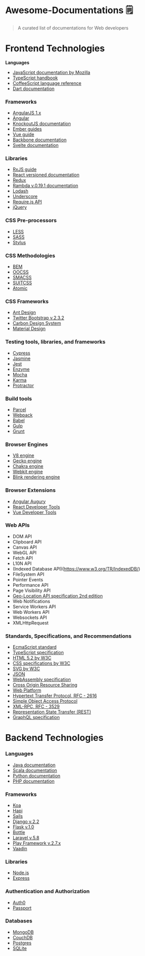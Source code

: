 # Awesome-Documentations 🗒️
> A curated list of documentations for Web developers

# Frontend Technologies

**Languages**
- [JavaScript documentation by Mozilla](https://developer.mozilla.org/en-US/docs/Web/JavaScript)
- [TypeScript handbook](https://www.typescriptlang.org/docs/handbook/basic-types.html)
- [CoffeeScript language reference](https://coffeescript.org/#language)
- [Dart documentation](https://dart.dev/guides)

### Frameworks

- [AngularJS 1.x](https://docs.angularjs.org/guide)
- [Angular](https://angular.io/docs)
- [KnockoutJS documentation](https://knockoutjs.com/documentation/introduction.html)
- [Ember guides](https://guides.emberjs.com/release/)
- [Vue guide](https://vuejs.org/v2/guide/)
- [Backbone documentation](https://backbonejs.org)
- [Svelte documentation](https://svelte.dev/docs)

### Libraries

- [RxJS guide](https://rxjs.dev/guide/overview)
- [React versioned documentation](https://reactjs.org/versions)
- [Redux](https://redux.js.org/introduction/getting-started)
- [Rambda v.0.19.1 documentation](https://ramdajs.com/0.19.1/docs/)
- [Lodash](https://lodash.com/docs/)
- [Underscore](https://underscorejs.org)
- [Require.js API](https://requirejs.org/docs/api.html)
- [jQuery](https://api.jquery.com)

### CSS Pre-processors

- [LESS](http://lesscss.org)
- [SASS](https://sass-lang.com/documentation/file.SASS_REFERENCE.html)
- [Stylus](http://stylus-lang.com/)

### CSS Methodologies

- [BEM](http://getbem.com/introduction/)
- [OOCSS](http://oocss.org/)
- [SMACSS](http://smacss.com/)
- [SUITCSS](http://suitcss.github.io/)
- [Atomic](https://github.com/nemophrost/atomic-css)

### CSS Frameworks

- [Ant Design](https://ant.design/docs/spec/introduce)
- [Twitter Bootstrap v.2.3.2](https://getbootstrap.com/2.3.2/getting-started.html)
- [Carbon Design System](https://www.carbondesignsystem.com)
- [Material Design](https://material.io/design/)

### Testing tools, libraries, and frameworks

- [Cypress](docs.cypress.io/guides/)
- [Jasmine](https://jasmine.github.io)
- [Jest](https://jestjs.io/docs/en/getting-started)
- [Enzyme](https://airbnb.io/enzyme/docs/api/)
- [Mocha](https://mochajs.org/api/mocha.js.html)
- [Karma](https://karma-runner.github.io/4.0/intro/how-it-works.html)
- [Protractor](https://www.protractortest.org/#/api)

### Build tools

- [Parcel](https://parceljs.org/getting_started.html)
- [Webpack](https://webpack.js.org/concepts)
- [Babel](https://babeljs.io/docs/en/)
- [Gulp](https://gulpjs.com/docs/en/getting-started/quick-start)
- [Grunt](https://gruntjs.com/getting-started)

### Browser Engines

- [V8 engine](https://v8.dev/docs)
- [Gecko engine](https://wiki.mozilla.org/Gecko:Home_Page)
- [Chakra engine](https://github.com/Microsoft/ChakraCore/wiki/JavaScript-Runtime-(JSRT)-Overview)
- [Webkit engine](https://webkit.org/status/)
- [Blink rendering engine](https://www.chromium.org/blink)

### Browser Extensions

- [Angular Augury](https://augury.rangle.io/pages/guides/index.html)
- [React Developer Tools](https://github.com/facebook/react-devtools)
- [Vue Developer Tools](https://github.com/vuejs/vue-devtools)

### Web APIs

- DOM API
- Clipboard API
- Canvas API
- WebGL API
- Fetch API
- L10N API
- (Indexed Database API)(https://www.w3.org/TR/IndexedDB/)
- FileSystem API
- Pointer Events
- Performance API
- Page Visibility API
- [Geo-Location API specification 2nd edition](https://www.w3.org/TR/2016/REC-geolocation-API-20161108/)
- Web Notifications
- Service Workers API
- Web Workers API
- Websockets API
- XMLHttpRequest

### Standards, Specifications, and Recommendations

- [EcmaScript standard](https://www.ecma-international.org/publications/standards/Ecma-262.htm)
- [TypeScript specification](https://github.com/Microsoft/TypeScript/blob/master/doc/spec.md)
- [HTML 5.2 by W3C](https://www.w3.org/TR/2017/REC-html52-20171214/)
- [CSS specifications by W3C](https://www.w3.org/Style/CSS/specs.en.html)
- [SVG by W3C](https://www.w3.org/TR/SVG2/)
- [JSON](https://jsonapi.org)
- [WebAssembly specification](https://webassembly.github.io/spec/core/)
- [Cross Origin Resource Sharing](https://www.w3.org/TR/cors/)
- [Web Platform](https://webplatform.github.io/)
- [Hypertext Transfer Protocol, RFC - 2616](https://tools.ietf.org/html/rfc2616)
- [Simple Object Access Protocol](https://www.w3.org/TR/2000/NOTE-SOAP-20000508/)
- [XML-RPC, RFC - 3529](https://tools.ietf.org/html/rfc3529)
- [Representation State Transfer (REST)](https://www.ics.uci.edu/~fielding/pubs/dissertation/rest_arch_style.htm)
- [GraphQL specification](https://graphql.github.io/graphql-spec/June2018/)

# Backend Technologies

### Languages

- [Java documentation](https://docs.oracle.com/en/java/)
- [Scala documentation](https://docs.scala-lang.org)
- [Python documentation](https://docs.python.org/3/)
- [PHP documentation](https://www.php.net/docs.php)

### Frameworks

- [Koa](https://koajs.com)
- [Hapi](https://hapijs.com/api)
- [Sails](https://sailsjs.com/documentation/reference)
- [Django v.2.2](https://docs.djangoproject.com/en/2.2/)
- [Flask v.1.0](http://flask.pocoo.org/docs/1.0/)
- [Bottle](https://bottlepy.org/docs/dev/)
- [Laravel v.5.8](https://laravel.com/docs/5.8)
- [Play Framework v.2.7.x](https://www.playframework.com/documentation/2.7.x/Home)
- [Vaadin](https://vaadin.com/docs)

### Libraries

- [Node.js](https://nodejs.org/en/docs/)
- [Express](https://expressjs.com/en/api.html)

### Authentication and Authorization

- [Auth0](https://auth0.com/docs)
- [Passport](http://www.passportjs.org/docs/)

### Databases
- [MongoDB](https://docs.mongodb.com)
- [CouchDB](https://docs.couchdb.org/en/stable/)
- [Postgres](https://www.postgresql.org/docs/)
- [SQLite](https://www.sqlite.org/draft/docs.html)
